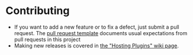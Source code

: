 Contributing
===============

* If you want to add a new feature or to fix a defect, just submit a pull request. 
  The [pull request template](.github/PULL_REQUEST_TEMPLATE.md) documents usual expectations from pull requests in this project
* Making new releases is covered in [the "Hosting Plugins" wiki page](https://wiki.jenkins-ci.org/display/JENKINS/Hosting+Plugins).
